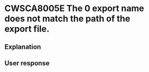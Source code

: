 # CWSCA8005E The 0 export name does not match the path of the export file.

## Explanation

## User response